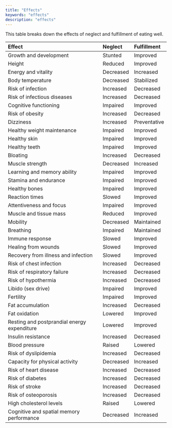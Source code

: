 ```yaml
---
title: "Effects"
keywords: "effects"
description: "effects"
---
```


This table breaks down the effects of neglect and fulfillment of eating well.

| Effect                                      | Neglect   | Fulfillment  |
| :------------------------------------------ | :-------- | :----------- |
| Growth and development                      | Stunted   | Improved     |
| Height                                      | Reduced   | Improved     |
| Energy and vitality                         | Decreased | Increased    |
| Body temperature                            | Decreased | Stabilized   |
| Risk of infection                           | Increased | Decreased    |
| Risk of infectious diseases                 | Increased | Decreased    |
| Cognitive functioning                       | Impaired  | Improved     |
| Risk of obesity                             | Increased | Decreased    |
| Dizziness                                   | Increased | Preventative |
| Healthy weight maintenance                  | Impaired  | Improved     |
| Healthy skin                                | Impaired  | Improved     |
| Healthy teeth                               | Impaired  | Improved     |
| Bloating                                    | Increased | Decreased    |
| Muscle strength                             | Decreased | Increased    |
| Learning and memory ability                 | Impaired  | Improved     |
| Stamina and endurance                       | Impaired  | Improved     |
| Healthy bones                               | Impaired  | Improved     |
| Reaction times                              | Slowed    | Improved     |
| Attentiveness and focus                     | Impaired  | Improved     |
| Muscle and tissue mass                      | Reduced   | Improved     |
| Mobility                                    | Decreased | Maintained   |
| Breathing                                   | Impaired  | Maintained   |
| Immune response                             | Slowed    | Improved     |
| Healing from wounds                         | Slowed    | Improved     |
| Recovery from illness and infection         | Slowed    | Improved     |
| Risk of chest infection                     | Increased | Decreased    |
| Risk of respiratory failure                 | Increased | Decreased    |
| Risk of hypothermia                         | Increased | Decreased    |
| Libido (sex drive)                          | Impaired  | Improved     |
| Fertility                                   | Impaired  | Improved     |
| Fat accumulation                            | Increased | Decreased    |
| Fat oxidation                               | Lowered   | Improved     |
| Resting and postprandial energy expenditure | Lowered   | Improved     |
| Insulin resistance                          | Increased | Decreased    |
| Blood pressure                              | Raised    | Lowered      |
| Risk of dyslipidemia                        | Increased | Decreased    |
| Capacity for physical activity              | Decreased | Increased    |
| Risk of heart disease                       | Increased | Decreased    |
| Risk of diabetes                            | Increased | Decreased    |
| Risk of stroke                              | Increased | Decreased    |
| Risk of osteoporosis                        | Increased | Decreased    |
| High cholesterol levels                     | Raised    | Lowered      |
| Cognitive and spatial memory performance    | Decreased | Increased    |
